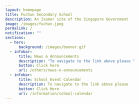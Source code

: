 ```yaml
---
layout: homepage
title: Fuchun Secondary School
description: An Isomer site of the Singapore Government
image: /images/fuchun.jpeg
permalink: /
notification: ""
sections:
  - hero:
      background: /images/banner.gif
  - infobar:
      title: News & Announcements
      description: "To navigate to the link above please "
      button: Click here
      url: /others/news-n-announcements
  - infobar:
      title: School Event Calendar
      description: To navigate to the link above please
      button: Click Here
      url: /information/school-calendar
---
```

